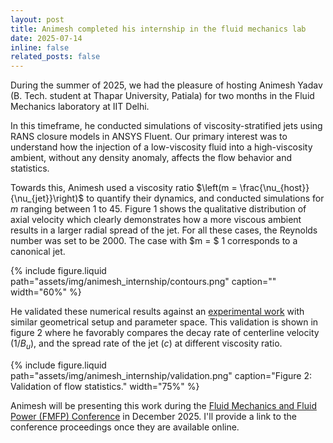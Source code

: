 ```yaml
---
layout: post
title: Animesh completed his internship in the fluid mechanics lab
date: 2025-07-14
inline: false
related_posts: false
---
```


During the summer of 2025, we had the pleasure of hosting Animesh Yadav (B. Tech. student at Thapar University, Patiala) for two months in the Fluid Mechanics laboratory at IIT Delhi.

In this timeframe, he conducted simulations of viscosity-stratified jets using RANS closure models in ANSYS Fluent. Our primary interest was to understand how the injection of a low-viscosity fluid into a high-viscosity ambient, without any density anomaly, affects the flow behavior and statistics.

Towards this, Animesh used a viscosity ratio $\left(m = \frac{\nu_{host}}{\nu_{jet}}\right)$ to quantify their dynamics, and conducted simulations for $m$ ranging between 1 to 45. Figure 1 shows the qualitative distribution of axial velocity which clearly demonstrates how a more viscous ambient results in a larger radial spread of the jet. For all these cases, the Reynolds number was set to be 2000. The case with $m = $ 1 corresponds to a canonical jet.

{% include figure.liquid path="assets/img/animesh_internship/contours.png" caption="" width="60%" %}

He validated these numerical results against an [experimental work](https://link.springer.com/article/10.1007/s00348-004-0888-x) with similar geometrical setup and parameter space. This validation is shown in figure 2 where he favorably compares the decay rate of centerline velocity ($1/B_u$), and the spread rate of the jet ($c$) at different viscosity ratio.

{% include figure.liquid path="assets/img/animesh_internship/validation.png" caption="Figure 2: Validation of flow statistics." width="75%" %}

Animesh will be presenting this work during the [Fluid Mechanics and Fluid Power (FMFP) Conference](https://www.fmfp2025.com/) in December 2025. I'll provide a link to the conference proceedings once they are available online.
